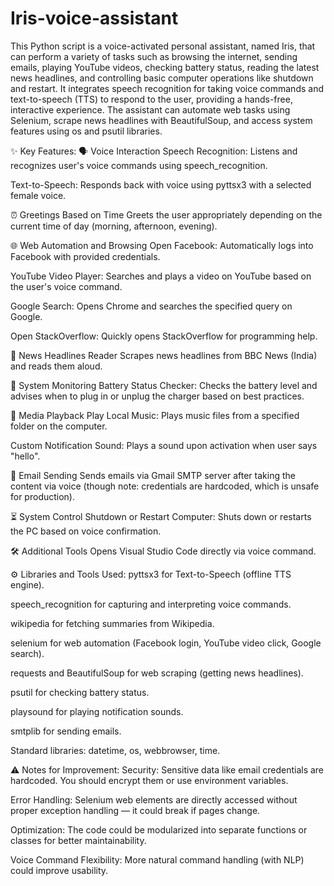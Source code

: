 # Iris-voice-assistant
This Python script is a voice-activated personal assistant, named Iris, that can perform a variety of tasks such as browsing the internet, sending emails, playing YouTube videos, checking battery status, reading the latest news headlines, and controlling basic computer operations like shutdown and restart.
It integrates speech recognition for taking voice commands and text-to-speech (TTS) to respond to the user, providing a hands-free, interactive experience. The assistant can automate web tasks using Selenium, scrape news headlines with BeautifulSoup, and access system features using os and psutil libraries.

✨ Key Features:
🗣 Voice Interaction
Speech Recognition: Listens and recognizes user's voice commands using speech_recognition.

Text-to-Speech: Responds back with voice using pyttsx3 with a selected female voice.

⏰ Greetings Based on Time
Greets the user appropriately depending on the current time of day (morning, afternoon, evening).

🌐 Web Automation and Browsing
Open Facebook: Automatically logs into Facebook with provided credentials.

YouTube Video Player: Searches and plays a video on YouTube based on the user's voice command.

Google Search: Opens Chrome and searches the specified query on Google.

Open StackOverflow: Quickly opens StackOverflow for programming help.

📰 News Headlines Reader
Scrapes news headlines from BBC News (India) and reads them aloud.

🔋 System Monitoring
Battery Status Checker: Checks the battery level and advises when to plug in or unplug the charger based on best practices.

🎵 Media Playback
Play Local Music: Plays music files from a specified folder on the computer.

Custom Notification Sound: Plays a sound upon activation when user says "hello".

📩 Email Sending
Sends emails via Gmail SMTP server after taking the content via voice (though note: credentials are hardcoded, which is unsafe for production).

⏳ System Control
Shutdown or Restart Computer: Shuts down or restarts the PC based on voice confirmation.

🛠 Additional Tools
Opens Visual Studio Code directly via voice command.

⚙️ Libraries and Tools Used:
pyttsx3 for Text-to-Speech (offline TTS engine).

speech_recognition for capturing and interpreting voice commands.

wikipedia for fetching summaries from Wikipedia.

selenium for web automation (Facebook login, YouTube video click, Google search).

requests and BeautifulSoup for web scraping (getting news headlines).

psutil for checking battery status.

playsound for playing notification sounds.

smtplib for sending emails.

Standard libraries: datetime, os, webbrowser, time.

⚠️ Notes for Improvement:
Security: Sensitive data like email credentials are hardcoded. You should encrypt them or use environment variables.

Error Handling: Selenium web elements are directly accessed without proper exception handling — it could break if pages change.

Optimization: The code could be modularized into separate functions or classes for better maintainability.

Voice Command Flexibility: More natural command handling (with NLP) could improve usability.

